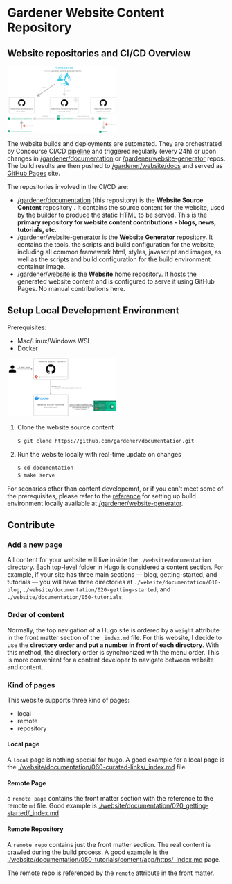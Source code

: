 # Gardener Website Content Repository

## Website repositories and CI/CD Overview

<img style="width:50%" src="images/overview.svg">

The website builds and deployments are automated. They are orchestrated by Concourse CI/CD [pipeline](https://concourse.ci.gardener.cloud/teams/gardener/pipelines/gardener-website-generator-master) and triggered regularly (every 24h) or upon changes in [/gardener/documentation](https://github.com/gardener/documentation) or [/gardener/website-generator](https://github.com/gardener/website-generator) repos. The build results are then pushed to [/gardener/website/docs](https://github.com/gardener/website/tree/master/docs) and served as [GitHub Pages](https://pages.github.com/) site.


The repositories involved in the CI/CD are:
- [/gardener/documentation](https://github.com/gardener/documentation/) (this repository) is the **Website Source Content** repository . It contains the source content for the website, used by the builder to produce the static HTML to be served. This is the **primary repository for website content contributions - blogs, news, tutorials, etc**.
- [/gardener/website-generator](https://github.com/gardener/website-generator) is the **Website Generator** repository. It contains the tools, the scripts and build configuration for the website, including all common framework html, styles, javascript and images, as well as the scripts and build configuration for the build environment container image.
- [/gardener/website](https://github.com/gardener/website/) is the **Website** home repository. It hosts the generated website content and is configured to serve it using GitHub Pages. No manual contributions here.


## Setup Local Development Environment 

Prerequisites:
- Mac/Linux/Windows WSL
- Docker

<img style="width:50%"  src="images/local-setup.svg">

1. Clone the website source content
   ```sh
   $ git clone https://github.com/gardener/documentation.git
   ```
1. Run the website locally with real-time update on changes
   ```sh
   $ cd documentation
   $ make serve
   ```

For scenarios other than content developemnt, or if you can't meet some of the prerequisites, please refer to the [reference](https://github.com/gardener/website-generator#build-locally) for setting up build environment locally available at [/gardener/website-generator](https://github.com/gardener/website-generator).


## Contribute

### Add a new page

All content for your website will live inside the `./website/documentation` directory. Each top-level folder in Hugo is considered a 
content section. For example, if your site has three main sections — blog, getting-started, and tutorials — you will have 
three directories at `./website/documentation/010-blog`, `./website/documentation/020-getting-started`, and `./website/documentation/050-tutorials`.

### Order of content
Normally, the top navigation of a Hugo site is ordered by a `weight` attribute in the front matter section of the `_index.md`
file. For this website, I decide to use the **directory order and put a number in front of each directory**. With this
method, the directory order is synchronized with the menu order. This is more convenient for a content developer 
to navigate between website and content.


### Kind of pages
This website supports three kind of pages:

 - local
 - remote
 - repository
 
 
#### Local page
A `local` page is nothing special for hugo. A good example for a local page is 
the [./website/documentation/060-curated-links/_index.md](./website/documentation/060-curated-links/_index.md) file.



#### Remote Page
a `remote page` contains the front matter section with the reference to the remote `md` file.
Good example is [./website/documentation/020_getting-started/_index.md](./website/documentation/020_getting-started/_index.md)


#### Remote Repository
A `remote repo` contains just the front matter section. The real content is crawled during the build process.
A good example is the [./website/documentation/050-tutorials/content/app/https/_index.md](./website/documentation/050-tutorials/content/app/https/_index.md) page. 

The remote repo is referenced by the `remote` attribute in the front matter.

